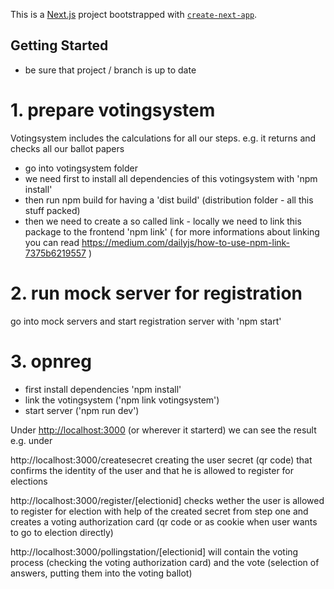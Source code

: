 This is a [Next.js](https://nextjs.org/) project bootstrapped with [`create-next-app`](https://github.com/vercel/next.js/tree/canary/packages/create-next-app).


## Getting Started

* be sure that project / branch is up to date

# 1. prepare votingsystem 
Votingsystem includes the calculations for all our steps. e.g. it returns and checks all our ballot papers

* go into votingsystem folder
* we need first to install all dependencies of this votingsystem with 'npm install'
* then run npm build for having a 'dist build' (distribution folder - all this stuff packed)
* then we need to create a so called link - locally we need to link this package to the frontend 'npm link'
( for more informations about linking you can read https://medium.com/dailyjs/how-to-use-npm-link-7375b6219557 )

# 2. run mock server for registration
go into mock servers and start registration server with 'npm start'

# 3. opnreg
* first install dependencies 'npm install'
* link the votingsystem ('npm link votingsystem')
* start server ('npm run dev')

Under [http://localhost:3000](http://localhost:3000) (or wherever it starterd) we can see the result e.g. under 

http://localhost:3000/createsecret
creating the user secret (qr code) that confirms the identity of the user and that he is allowed to register for elections

http://localhost:3000/register/[electionid]
checks wether the user is allowed to register for election with help of the created secret from step one and creates a voting authorization card (qr code or as cookie when user wants to go to election directly)

http://localhost:3000/pollingstation/[electionid]
will contain the voting process (checking the voting authorization card) and the vote (selection of answers, putting them into the voting ballot)